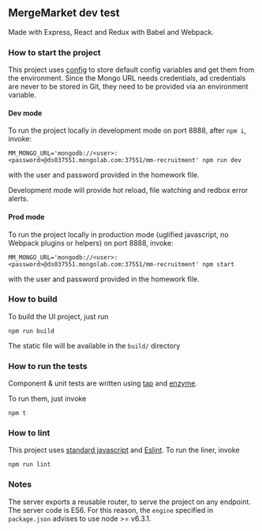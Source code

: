 ## MergeMarket dev test

Made with Express, React and Redux with Babel and Webpack.

### How to start the project

This project uses [config](https://www.npmjs.com/package/config) to store default config variables and get them from the
environment. Since the Mongo URL needs credentials, ad credentials are never to be stored in Git, they need to be
provided via an environment variable.

#### Dev mode 

To run the project locally in development mode on port 8888, after `npm i`, invoke:

`MM_MONGO_URL='mongodb://<user>:<password>@ds037551.mongolab.com:37551/mm-recruitment' npm run dev`

with the user and password provided in the homework file.

Development mode will provide hot reload, file watching and redbox error alerts.

#### Prod mode 

To run the project locally in production mode (uglified javascript, no Webpack plugins or helpers) on port 8888, invoke:

`MM_MONGO_URL='mongodb://<user>:<password>@ds037551.mongolab.com:37551/mm-recruitment' npm start`

with the user and password provided in the homework file.

### How to build

To build the UI project, just run

`npm run build`

The static file will be available in the `build/` directory

### How to run the tests

Component & unit tests are written using [tap](http://www.node-tap.org/) and [enzyme](http://airbnb.io/enzyme/).

To run them, just invoke

`npm t`

### How to lint

This project uses [standard javascript](http://standardjs.com/index.html) and [Eslint](http://eslint.org/). To run the
liner, invoke

`npm run lint`

### Notes

The server exports a reusable router, to serve the project on any endpoint. The server code is ES6. For this reason, the
`engine` specified in `package.json` advises to use node >= v6.3.1.
